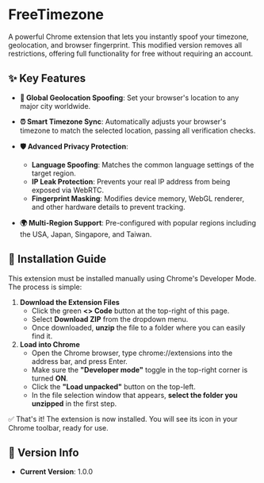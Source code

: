 # FreeTimezone

A powerful Chrome extension that lets you instantly spoof your timezone, geolocation, and browser fingerprint. This modified version removes all restrictions, offering full functionality for free without requiring an account.

## ✨ Key Features

- **📍 Global Geolocation Spoofing**: Set your browser's location to any major city worldwide.

- **⏰ Smart Timezone Sync**: Automatically adjusts your browser's timezone to match the selected location, passing all verification checks.

- **🛡️ Advanced Privacy Protection**:

  - **Language Spoofing**: Matches the common language settings of the target region.
  - **IP Leak Protection**: Prevents your real IP address from being exposed via WebRTC.
  - **Fingerprint Masking**: Modifies device memory, WebGL renderer, and other hardware details to prevent tracking.

- **🌍 Multi-Region Support**: Pre-configured with popular regions including the USA, Japan, Singapore, and Taiwan.

  

## 🚀 Installation Guide

This extension must be installed manually using Chrome's Developer Mode. The process is simple:

1. **Download the Extension Files**
   - Click the green **<> Code** button at the top-right of this page.
   - Select **Download ZIP** from the dropdown menu.
   - Once downloaded, **unzip** the file to a folder where you can easily find it.
2. **Load into Chrome**
   - Open the Chrome browser, type chrome://extensions into the address bar, and press Enter.
   - Make sure the **"Developer mode"** toggle in the top-right corner is turned **ON**.
   - Click the **"Load unpacked"** button on the top-left.
   - In the file selection window that appears, **select the folder you unzipped** in the first step.

✅ That's it! The extension is now installed. You will see its icon in your Chrome toolbar, ready for use.

## 📜 Version Info

- **Current Version**: 1.0.0

  